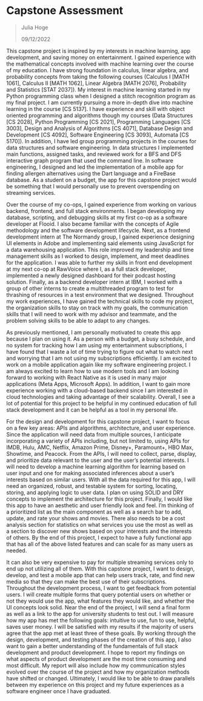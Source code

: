 # Capstone Assessment

> Julia Hoge
> 
> 09/12/2022

This capstone project is inspired by my interests in machine learning, app development, and saving money on entertainment. I gained experience with the mathematical concepts involved with machine learning over the course of my education. I have strong foundation in calculus, linear algebra, and probability concepts from taking the following courses (Calculus I [MATH 1061], Calculus II [MATH 1062], Linear Algebra [MATH 2076], Probability and Statistics [STAT 2037]). My interest in machine learning started in my Python programming class when I designed a stitch recognition program as my final project. I am currently pursuing a more in-depth dive into machine learning in the course [CS 5137]. I have experience and skill with object oriented programming and algorithms though my courses (Data Structures [CS 2028], Python Programming [CS 2021], Programming Languages [CS 3003], Design and Analysis of Algorithms [CS 4071], Database Design and Development [CS 4092], Software Engineering [CS 3093], Automata [CS 5170]). In addition, I have led group programming projects in the courses for data structures and software engineering. In data structures I implemented main functions, assigned tasks, and reviewed work for a BFS and DFS interactive graph program that used the command line. In software engineering, I designed and led the implementation of a mobile app for finding allergen alternatives using the Dart language and a FireBase database. As a student on a budget, the app for this capstone project would be something that I would personally use to prevent overspending on streaming services.

Over the course of my co-ops, I gained experience from working on various backend,  frontend, and full stack environments. I began developing my database, scripting, and debugging skills at my first co-op as a software developer at Flooid. I also became familiar with the concepts of Agile methodology and the software development lifecycle. Next, as a frontend development intern at The Normandy group, I gained experience designing UI elements in Adobe and implementing said elements using JavaScript for a data warehousing application. This role improved my leadership and time management skills as I worked to design, implement, and meet deadlines for the application. I was able to further my skills in front end development at my next co-op at RawVoice where I, as a full stack developer, implemented a newly designed dashboard for their podcast hosting solution. Finally, as a backend developer intern at IBM, I worked with a group of other interns to create a multithreaded program to test for thrashing of resources in a test environment that we designed. Throughout my work experiences, I have gained the technical skills to code my project, the organization skills to stay on track with my goals, the communication skills that I will need to work with my advisor and teammate, and the problem solving skills to be able to adapt to any changes.

As previously mentioned, I am personally motivated to create this app because I plan on using it. As a person with a budget, a busy schedule, and no system for tracking how I am using my entertainment subscriptions, I have found that I waste a lot of time trying to figure out what to watch next and worrying that I am not using my subscriptions efficiently. I am excited to work on a mobile application again like my software engineering project. I am always excited to learn how to use modern tools and I am looking forward to working with React Native as it is used in many major applications (Meta Apps, Microsoft Apps). In addition, I want to gain more experience working with a cloud-based backend since I am interested in cloud technologies and taking advantage of their scalability. Overall, I see a lot of potential for this project to be helpful in my continued education of full stack development and it can be helpful as a tool in my personal life.

For the design and development for this capstone project, I want to focus on a few key areas: APIs and algorithms, architecture, and user experience. Since the application will need data from multiple sources, I anticipate incorporating a variety of APIs including, but not limited to, using APIs for IMDB, Hulu, AMC, Netflix, Amazon Prime, Disney+, Paramount+, HBO Max, Showtime, and Peacock. From the APIs, I will need to collect, parse, display, and prioritize data relevant to the user and the user’s potential interests. I will need to develop a machine learning algorithm for learning based on user input and one for making associated inferences about a user’s interests based on similar users. With all the data required for this app, I will need an organized, robust, and testable system for sorting, locating, storing, and applying logic to user data. I plan on using SOLID and DRY concepts to implement the architecture for this project. Finally, I would like this app to have an aesthetic and user friendly look and feel. I’m thinking of a prioritized list as the main component as well as a search bar to add, update, and rate your shows and movies. There also needs to be a cost analysis section for statistics on what services you use the most as well as a section to discover new shows based on your interests and the interests of others. By the end of this project, I expect to have a fully functional app that has all of the above listed features and can scale for as many users as needed.
	
It can also be very expensive to pay for multiple streaming services only to end up not utilizing all of them. With this capstone project, I want to design, develop, and test a mobile app that can help users track, rate, and find new media so that they can make the best use of their subscriptions. Throughout the development process, I want to get feedback from potential users. I will create multiple forms that query potential users on whether or not they would use the app, what features they would like, and whether the UI concepts look solid. Near the end of the project, I will send a final form as well as a link to the app for university students to test out. I will measure how my app has met the following goals: intuitive to use, fun to use, helpful, saves user money. I will be satisfied with my results if the majority of users agree that the app met at least three of these goals. By working through the design, development, and testing phases of the creation of this app, I also want to gain a better understanding of the fundamentals of full stack development and product development. I hope to report my findings on what aspects of product development are the most time consuming and most difficult. My report will also include how my communication styles evolved over the course of the project and how my organization methods have shifted or changed. Ultimately, I would like to be able to draw parallels between my experience on this project and my future experiences as a software engineer once I have graduated.
